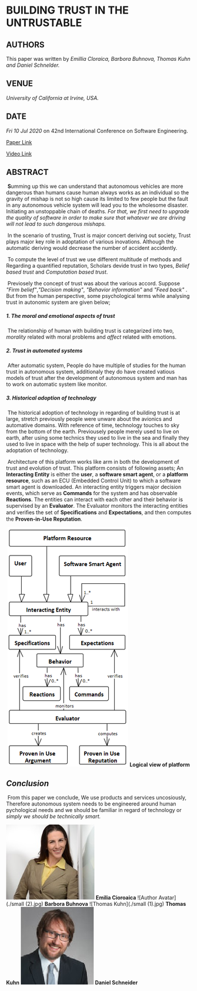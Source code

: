 # BUILDING TRUST IN THE UNTRUSTABLE

## AUTHORS

This paper was written by *Emillia Cloraica, Barbora Buhnova, Thomas Kuhn and Daniel Schnelder.* 

## VENUE

*University of California at Irvine, USA.*

## DATE

*Fri 10 Jul 2020* on 42nd International Conference on Software Engineering.

[Paper Link](https://www.researchgate.net/publication/340377620_Building_Trust_in_the_Untrustable "a new site")

[Video Link](https://youtu.be/ndH1I2JOkoM "a new site")

## ABSTRACT

​		**S**umming up this we can understand that autonomous vehicles are more dangerous than humans cause human always works as an individual so the gravity of mishap is not so high cause its limited to few people but the fault in any autonomous vehicle system will lead you to the wholesome disaster. Initiating an unstoppable chain of deaths. *For that, we first need to upgrade the quality of software in order to make sure that whatever we are driving will not lead to such dangerous mishaps.*

​		In the scenario of trusting, Trust is major concert deriving out society, Trust plays major key role in adoptation of various inovations. Although the automatic deriving would decrease the number of accident accidently. 

​		To compute the level of trust we use different multitude of methods and Regarding a quantified  reputation, Scholars devide trust in two types, *Belief based trust* and *Computation based trust*. 

​		Previosely the concept of trust was about the various accord. Suppose *"Firm belief"*,*"Decision making"*, *"Behavior information"* and *"Feed back"* . But from the human perspective, some psychological terms while analysing trust in autonomic system are given below;

##### 	 *1. The moral and emotional aspects of trust*

​		The relationship of human with building trust is categarized into two, *morality* related with moral problems and *affect* related with emotions.

#####	*2. Trust in automated systems*	

​		After automatic system, People do have multiple of studies for the human trust in autonomous system, additionaly they do have created vatious models of trust after the development of autonomous system and man has to work on automatic system like monitor. 

##### 	*3. Historical adoption of technology*

​		The historical adoption  of technology in regarding of building trust is at large, stretch previously people were unware about the avionics and automative domains. With reference of time, technology touches to sky from the bottom of the earth. Previousely people merely used to live on earth, after using some technics they used to live in the sea and finally they used to live in space with the help of super technology. This is all about the adoptation of technology.

​		Architecture of this platform works like arm in both the development of trust and evolution of trust. This platform consists of following assets; An **Interacting Entity** is either the **user**, a **software smart agent**, or a **platform resource**, such as an ECU (Embedded Control Unit) to which a software smart agent is downloaded. An interacting entity triggers major decision events, which serve as **Commands** for the system and has observable **Reactions**. The entities can interact with each other and their behavior is supervised by an **Evaluator**. The Evaluator monitors the interacting entities and veriﬁes the set of **Speciﬁcations** and **Expectations**, and then computes the **Proven-in-Use Reputation**. 

​                                               ![Platform](./Logical-View-of-the-platform.ppm.png)  **Logical view of platform**

## *Conclusion*  

​		From this paper we conclude, We use products and services uncosiously, Therefore autonomous system needs to be engineered around human pychological needs and we should be familiar in regard of technology or *simply we should be technically smart.*

![Emillia Cioroaica](./small.jpg) **Emilia Cioroaica** ![Author Avatar](./small (2).jpg)  **Barbora Buhnova** ![Thomas Kuhn](./small (1).jpg) **Thomas Kuhn**      ![Daniel](./Daniel_Schneider2.jpg)  **Daniel Schneider**



  















